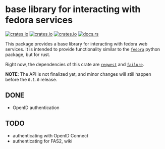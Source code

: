 # base library for interacting with fedora services

[![crates.io](https://img.shields.io/crates/v/fedora.svg)](https://crates.io/crates/fedora/)
[![crates.io](https://img.shields.io/crates/d/fedora.svg)](https://crates.io/crates/fedora/)
[![crates.io](https://img.shields.io/crates/l/fedora.svg)](https://crates.io/crates/fedora/)
[![docs.rs](https://docs.rs/fedora/badge.svg)](https://docs.rs/fedora/)

This package provides a base library for interacting with fedora web services.
It is intended to provide functionality similar to the [`fedora`][fedora.py]
python package, but for rust.

[fedora.py]: https://github.com/fedora-infra/python-fedora

Right now, the dependencies of this crate are [`reqwest`][reqwest] and
[`failure`][failure].

[reqwest]: https://docs.rs/reqwest
[failure]: https://docs.rs/failure


**NOTE**: The API is not finalized yet, and minor changes will still happen
before the `0.1.0` release.


## DONE

- OpenID authentication


## TODO

- authenticating with OpenID Connect
- authenticating for FAS2, wiki


